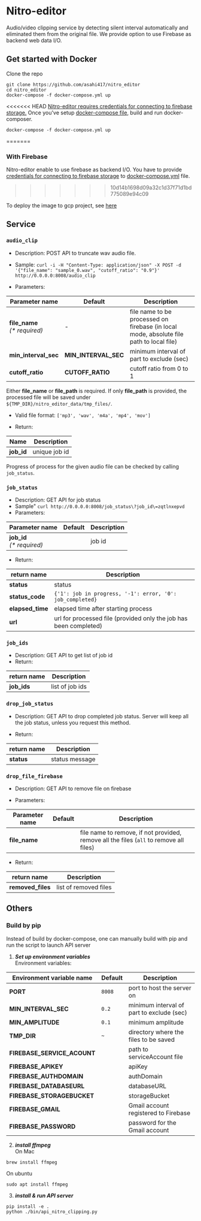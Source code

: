 # Nitro-editor
Audio/video clipping service by detecting silent interval automatically and eliminated them from
the original file. We provide option to use Firebase as backend web data I/O.  

## Get started with Docker
Clone the repo

```
git clone https://github.com/asahi417/nitro_editor
cd nitro_editor
docker-compose -f docker-compose.yml up
```

<<<<<<< HEAD
[Nitro-editor requires credentials for connecting to firebase storage.](./asssets/FIREBASE.md)
Once you've setup [docker-compose file](./docker-compose.yml), build and run docker-composer.

```
docker-compose -f docker-compose.yml up       
```
=======
### With Firebase
Nitro-editor enable to use firebase as backend I/O.
You have to provide [credentials for connecting to firebase storage](./FIREBASE.md) to [docker-compose.yml](./docker-compose.yml) file.
>>>>>>> 10d14b1698d09a32c1d37f71d1bd775089e94c09

To deploy the image to gcp project, see [here](./asssets/DEPLOY_GCP.md)

## Service
### `audio_clip`
- Description: POST API to truncate wav audio file.
- Sample: `curl -i -H "Content-Type: application/json" -X POST -d '{"file_name": "sample_0.wav", "cutoff_ratio": "0.9"}' http://0.0.0.0:8008/audio_clip`

- Parameters:

| Parameter name                            | Default              | Description                           |
| ----------------------------------------- | -------------------- | ------------------------------------- |
| **file_name**<br />_(\* required)_        |  -                   | file name to be processed on firebase (in local mode, absolute file path to local file) |
| **min_interval_sec**                      | **MIN_INTERVAL_SEC** | minimum interval of part to exclude (sec) |
| **cutoff_ratio**                          | **CUTOFF_RATIO**     | cutoff ratio from 0 to 1 |

Either **file_name** or **file_path** is required.
If only **file_path** is provided, the processed file will be 
saved under `${TMP_DIR}/nitro_editor_data/tmp_files/`. 


- Valid file format: `['mp3', 'wav', 'm4a', 'mp4', 'mov']` 

- Return:

| Name       | Description                                     |
| ---------- | ----------------------------------------------- |
| **job_id** | unique job id  |

Progress of process for the given audio file can be checked by calling `job_status`. 

### `job_status`
- Description: GET API for job status
- Sample" `curl http://0.0.0.0:8008/job_status\?job_id\=zqtlnxepvd`
- Parameters:

| Parameter name                  | Default | Description                                                                         |
| ------------------------------- | ------- | ----------------------------------------------------------------------------------- |
| **job_id**<br />_(\* required)_ |         | job id |

- Return:

| return name         | Description                                     |
| ------------------- | ----------------------------------------------- |
| **status**          | status |
| **status_code**     | `{'1': job in progress, '-1': error, '0': job_completed}` |
| **elapsed_time**    | elapsed time after starting process |
| **url**             | url for processed file (provided only the job has been completed) |


### `job_ids`
- Description: GET API to get list of job id
- Return:

| return name         | Description     |
| ------------------- | --------------- |
| **job_ids**         | list of job ids |


### `drop_job_status`
- Description: GET API to drop completed job status. Server will keep all the job status, unless you request this method. 

- Return:

| return name         | Description    |
| ------------------- | -------------- |
| **status**          | status message |

### `drop_file_firebase`
- Description: GET API to remove file on firebase 

- Parameters:

| Parameter name   | Default | Description                                                                         |
| ---------------- | ------- | ----------------------------------------------------------------------------------- |
| **file_name**    |         | file name to remove, if not provided, remove all the files (`all` to remove all files) |


- Return:

| return name         | Description           |
| ------------------- | --------------------- |
| **removed_files**   | list of removed files |


## Others
### Build by pip
Instead of build by docker-compose, one can manually build with pip and run the script to launch 
API server

1. ***Set up environment variables***  
Environment variables:

| Environment variable name  | Default | Description                                                                                         |
| -------------------------- | ------- | --------------------------------------------------------------------------------------------------- |
| **PORT**                   | `8008`  | port to host the server on                                                                          |
| **MIN_INTERVAL_SEC**       | `0.2`   | minimum interval of part to exclude (sec) |
| **MIN_AMPLITUDE**          | `0.1`   | minimum amplitude |
| **TMP_DIR**                | `~`     | directory where the files to be saved |
| **FIREBASE_SERVICE_ACOUNT**|         | path to serviceAccount file |
| **FIREBASE_APIKEY**        |         | apiKey |
| **FIREBASE_AUTHDOMAIN**    |         | authDomain |
| **FIREBASE_DATABASEURL**   |         | databaseURL |
| **FIREBASE_STORAGEBUCKET** |         | storageBucket |
| **FIREBASE_GMAIL**         |         | Gmail account registered to Firebase |
| **FIREBASE_PASSWORD**      |         | password for the Gmail account |

2. ***install ffmpeg***  
On Mac
```
brew install ffmpeg 
```
On ubuntu 
```
sudo apt install ffmpeg
```

3. ***install & run API server***    
```
pip install -e .
python ./bin/api_nitro_clipping.py
```
